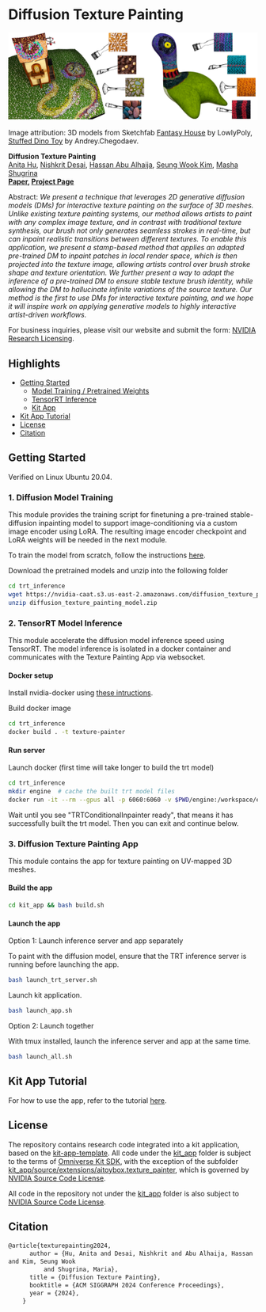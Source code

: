 # Diffusion Texture Painting

![Teaser image](./teaser.png)

Image attribution: 3D models from Sketchfab [Fantasy House](https://sketchfab.com/3d-models/fantasy-house-ed9c83a3f88a4b5682a40e1180ab91e0) by LowlyPoly, [Stuffed Dino Toy](https://sketchfab.com/3d-models/stuffed-dino-toy-d69e9bb7bfc6451993bf84f3e763a28a) by Andrey.Chegodaev.

**Diffusion Texture Painting**<br>
[Anita Hu](https://research.nvidia.com/labs/toronto-ai/author/anita-hu),
[Nishkrit Desai](https://research.nvidia.com/labs/toronto-ai/author/nishkrit-desai),
[Hassan Abu Alhaija](http://hassanhaija.com),
[Seung Wook Kim](https://seung-kim.github.io/seungkim),
[Masha Shugrina](https://shumash.com) <br>
**[Paper](https://dl.acm.org/doi/10.1145/3641519.3657458), [Project Page](https://research.nvidia.com/labs/toronto-ai/DiffusionTexturePainting/)**

Abstract: *We present a technique that leverages 2D generative diffusion models (DMs) for interactive texture painting on the surface of 3D meshes. Unlike existing texture painting systems, our method allows artists to paint with any complex image texture, and in contrast with traditional texture synthesis, our brush not only generates seamless strokes in real-time, but can inpaint realistic transitions between different textures. To enable this application, we present a stamp-based method that applies an adapted pre-trained DM to inpaint patches in local render space, which is then projected into the texture image, allowing artists control over brush stroke shape and texture orientation. We further present a way to adapt the inference of a pre-trained DM to ensure stable texture brush identity, while allowing the DM to hallucinate infinite variations of the source texture. Our method is the first to use DMs for interactive texture painting, and we hope it will inspire work on applying generative models to highly interactive artist-driven workflows.*

For business inquiries, please visit our website and submit the form: [NVIDIA Research Licensing](https://www.nvidia.com/en-us/research/inquiries/).

## Highlights
* [Getting Started](https://github.com/nv-tlabs/DiffusionTexturePainting#getting-started)
  * [Model Training / Pretrained Weights](https://github.com/nv-tlabs/DiffusionTexturePainting#1-diffusion-model-training)
  * [TensorRT Inference](https://github.com/nv-tlabs/DiffusionTexturePainting#2-tensorrt-model-inference)
  * [Kit App](https://github.com/nv-tlabs/DiffusionTexturePainting#3-diffusion-texture-painting-app)
* [Kit App Tutorial](https://github.com/nv-tlabs/DiffusionTexturePainting/kit_app/README.md)
* [License](https://github.com/nv-tlabs/DiffusionTexturePainting#license)
* [Citation](https://github.com/nv-tlabs/DiffusionTexturePainting#citation)

## Getting Started

Verified on Linux Ubuntu 20.04. 

### 1. Diffusion Model Training

This module provides the training script for finetuning a pre-trained stable-diffusion inpainting model to support image-conditioning via
a custom image encoder using LoRA. The resulting image encoder checkpoint and LoRA weights will be needed in the next module. 

To train the model from scratch, follow the instructions [here](training/README.md).

Download the pretrained models and unzip into the following folder
```bash
cd trt_inference 
wget https://nvidia-caat.s3.us-east-2.amazonaws.com/diffusion_texture_painting_model.zip
unzip diffusion_texture_painting_model.zip
```

### 2. TensorRT Model Inference

This module accelerate the diffusion model inference speed using TensorRT. The model inference is isolated in a docker container
and communicates with the Texture Painting App via websocket. 

#### Docker setup

Install nvidia-docker using [these intructions](https://docs.nvidia.com/datacenter/cloud-native/container-toolkit/install-guide.html#docker).

Build docker image
```bash
cd trt_inference
docker build . -t texture-painter
```

#### Run server
Launch docker (first time will take longer to build the trt model)
```bash
cd trt_inference
mkdir engine  # cache the built trt model files
docker run -it --rm --gpus all -p 6060:6060 -v $PWD/engine:/workspace/engine texture-painter
```
Wait until you see "TRTConditionalInpainter ready", that means it has successfully built the trt model. Then you can exit and continue below.

### 3. Diffusion Texture Painting App

This module contains the app for texture painting on UV-mapped 3D meshes.

#### Build the app
```bash
cd kit_app && bash build.sh
```

#### Launch the app
Option 1: Launch inference server and app separately

To paint with the diffusion model, ensure that the TRT inference server is running before launching the app.
```bash
bash launch_trt_server.sh
```
Launch kit application.
```bash
bash launch_app.sh
```

Option 2: Launch together

With tmux installed, launch the inference server and app at the same time. 
```bash
bash launch_all.sh
```

## Kit App Tutorial
For how to use the app, refer to the tutorial [here](kit_app/README.md).

## License

The repository contains research code integrated into a kit application, based on the [kit-app-template](https://github.com/NVIDIA-Omniverse/kit-app-template). 
All code under the [kit_app](kit_app) folder is subject to the terms of [Omniverse Kit SDK](./kit_app/LICENSE), with the exception of the subfolder [kit_app/source/extensions/aitoybox.texture_painter](kit_app/source/extensions/aitoybox.texture_painter), which is governed by [NVIDIA Source Code License](./kit_app/source/extensions/aitoybox.texture_painter/docs/LICENSE.txt).

All code in the repository not under the [kit_app](kit_app) folder is also subject to [NVIDIA Source Code License](LICENSE.txt).

## Citation
```text
@article{texturepainting2024,
	  author = {Hu, Anita and Desai, Nishkrit and Abu Alhaija, Hassan and Kim, Seung Wook 
	      and Shugrina, Maria},
	  title = {Diffusion Texture Painting},
	  booktitle = {ACM SIGGRAPH 2024 Conference Proceedings},
	  year = {2024},
	}
```
